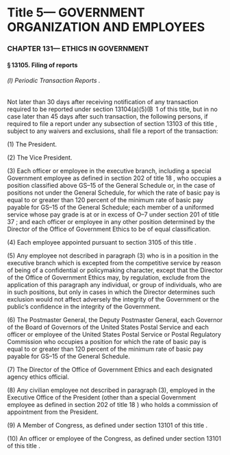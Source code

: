 
# Title 5— GOVERNMENT ORGANIZATION AND EMPLOYEES
### CHAPTER 131— ETHICS IN GOVERNMENT
#### § 13105. Filing of reports
###### (l) Periodic Transaction Reports .

Not later than 30 days after receiving notification of any transaction required to be reported under section 13104(a)(5)(B  1 of this title, but in no case later than 45 days after such transaction, the following persons, if required to file a report under any subsection of section 13103 of this title , subject to any waivers and exclusions, shall file a report of the transaction:

(1) The President.

(2) The Vice President.

(3) Each officer or employee in the executive branch, including a special Government employee as defined in section 202 of title 18 , who occupies a position classified above GS–15 of the General Schedule or, in the case of positions not under the General Schedule, for which the rate of basic pay is equal to or greater than 120 percent of the minimum rate of basic pay payable for GS–15 of the General Schedule; each member of a uniformed service whose pay grade is at or in excess of O–7 under section 201 of title 37 ; and each officer or employee in any other position determined by the Director of the Office of Government Ethics to be of equal classification.

(4) Each employee appointed pursuant to section 3105 of this title .

(5) Any employee not described in paragraph (3) who is in a position in the executive branch which is excepted from the competitive service by reason of being of a confidential or policymaking character, except that the Director of the Office of Government Ethics may, by regulation, exclude from the application of this paragraph any individual, or group of individuals, who are in such positions, but only in cases in which the Director determines such exclusion would not affect adversely the integrity of the Government or the public’s confidence in the integrity of the Government.

(6) The Postmaster General, the Deputy Postmaster General, each Governor of the Board of Governors of the United States Postal Service and each officer or employee of the United States Postal Service or Postal Regulatory Commission who occupies a position for which the rate of basic pay is equal to or greater than 120 percent of the minimum rate of basic pay payable for GS–15 of the General Schedule.

(7) The Director of the Office of Government Ethics and each designated agency ethics official.

(8) Any civilian employee not described in paragraph (3), employed in the Executive Office of the President (other than a special Government employee as defined in section 202 of title 18 ) who holds a commission of appointment from the President.

(9) A Member of Congress, as defined under section 13101 of this title .

(10) An officer or employee of the Congress, as defined under section 13101 of this title .

